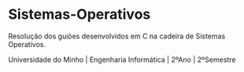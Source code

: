 # Sistemas-Operativos

Resolução dos guiões desenvolvidos em C na cadeira de Sistemas Operativos.

Universidade do Minho | Engenharia Informática | 2ºAno | 2ºSemestre
